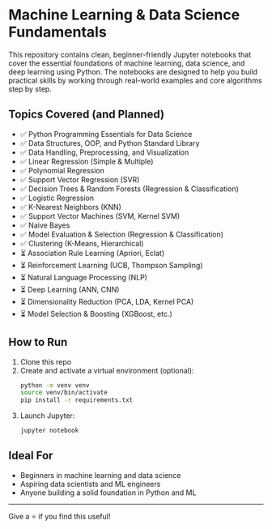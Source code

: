 # Machine Learning & Data Science Fundamentals

This repository contains clean, beginner-friendly Jupyter notebooks that cover the essential foundations of machine learning, data science, and deep learning using Python. The notebooks are designed to help you build practical skills by working through real-world examples and core algorithms step by step.

## Topics Covered (and Planned)

- ✅ Python Programming Essentials for Data Science
- ✅ Data Structures, OOP, and Python Standard Library
- ✅ Data Handling, Preprocessing, and Visualization
- ✅ Linear Regression (Simple & Multiple)
- ✅ Polynomial Regression
- ✅ Support Vector Regression (SVR)
- ✅ Decision Trees & Random Forests (Regression & Classification)
- ✅ Logistic Regression
- ✅ K-Nearest Neighbors (KNN)
- ✅ Support Vector Machines (SVM, Kernel SVM)
- ✅ Naive Bayes
- ✅ Model Evaluation & Selection (Regression & Classification)
- ✅ Clustering (K-Means, Hierarchical)
- ⏳ Association Rule Learning (Apriori, Eclat)
- ⏳ Reinforcement Learning (UCB, Thompson Sampling)
- ⏳ Natural Language Processing (NLP)
- ⏳ Deep Learning (ANN, CNN)
- ⏳ Dimensionality Reduction (PCA, LDA, Kernel PCA)
- ⏳ Model Selection & Boosting (XGBoost, etc.)

## How to Run

1. Clone this repo
2. Create and activate a virtual environment (optional):
   ```bash
   python -m venv venv
   source venv/bin/activate
   pip install -r requirements.txt
   ```
3. Launch Jupyter:
   ```bash
   jupyter notebook
   ```

## Ideal For

- Beginners in machine learning and data science
- Aspiring data scientists and ML engineers
- Anyone building a solid foundation in Python and ML

---

Give a ⭐ if you find this useful!
